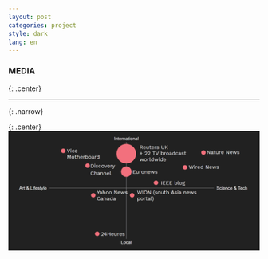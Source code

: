 ```yaml
---
layout: post
categories: project
style: dark
lang: en
---
```


### MEDIA
{: .center}
___
{: .narrow}

{: .center}
![Media distribution](/assets/photos/project/media.png)
